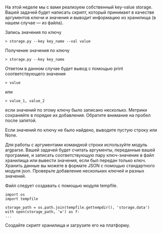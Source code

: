 На этой неделе мы с вами реализуем собственный key-value storage. Вашей задачей будет написать скрипт, который принимает в качестве аргументов ключи и значения и выводит информацию из хранилища (в нашем случае — из файла).

Запись значения по ключу

    > storage.py --key key_name --val value

Получение значения по ключу

    > storage.py --key key_name

Ответом в данном случае будет вывод с помощью print соответствующего значения

    > value

или

    > value_1, value_2

если значений по этому ключу было записано несколько. Метрики сохраняйте в порядке их добавления. Обратите внимание на пробел после запятой.

Если значений по ключу не было найдено, выводите пустую строку или None.

Для работы с аргументами командной строки используйте модуль argparse. Вашей задачей будет считать аргументы, переданные вашей программе, и записать соответствующую пару ключ-значение в файл хранилища или вывести значения, если был передан только ключ. Хранить данные вы можете в формате JSON с помощью стандартного модуля json. Проверьте добавление нескольких ключей и разных значений.

Файл следует создавать с помощью модуля tempfile.

    import os
    import tempfile

    storage_path = os.path.join(tempfile.gettempdir(), 'storage.data')
    with open(storage_path, 'w') as f:
    ...

Создайте скрипт хранилища и загрузите его на платформу.